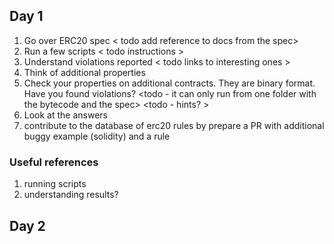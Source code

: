 
## Day 1 
 

1. Go over ERC20 spec
< todo add reference to docs from the spec>
2. Run a few scripts 
< todo instructions >
3. Understand violations reported
< todo links to interesting ones  >
4. Think of additional properties
5. Check your properties on additional contracts. They are binary format. Have you found violations?
<todo - it can only run from one folder with the bytecode and the spec>
<todo - hints? >
6. Look at the answers
7. contribute to the database of erc20 rules by prepare a PR with additional buggy example (solidity) and a rule

### Useful references
1. running scripts 
2. understanding results?  

## Day 2
